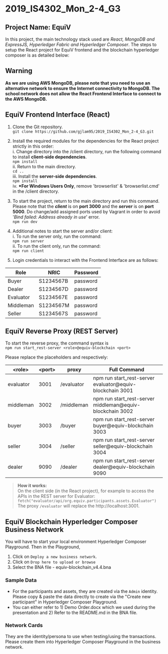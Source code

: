 # 2019_IS4302_Mon_2-4_G3
## Project Name: EquiV
In this project, the main technology stack used are _React, MongoDB and ExpressJS, Hyperledger Fabric and Hyperledger Composer_. The steps to setup the React project for EquiV frontend and the blockchain hyperledger composer is as detailed below:

## Warning
__As we are using AWS MongoDB, please note that you need to use an alternative network to ensure the Internet connectivity to MongoDB. The school network does not allow the React Frontend Interface to connect to the AWS MongoDB.__  

## EquiV Frontend Interface (React)
1. Clone the Git repository.  
  ```git clone https://github.com/gjlam95/2019_IS4302_Mon_2-4_G3.git```  

2. Install the required modules for the dependencies for the React project strictly in this order:  
  i. Change directory into the /client directory, run the following command to install __client-side dependencies__.    
  ```npm install```  
  ii. Return to the main directory.  
  ```cd ..```   
  iii. Install the __server-side dependencies__.    
  ```npm install```  
  iv. __\*For Windows Users Only__, remove 'browserlist' & 'browserlist.cmd' in the /client directory.  
3. To start the project, return to the main directory and run this command. Please note that the *__client__* is on __port 3000__ and the *__server__* is on __port 5000__. Do change/add assigned ports used by Vagrant in order to avoid '*Bind failed: Address already in use*' error.  
  ```npm run dev```
4. Additional notes to start the server and/or client:  
  i. To run the server only, run the command:  
  ```npm run server```  
  ii. To run the client only, run the command:  
  ```npm run client```  
5. Login credentials to interact with the Frontend Interface are as follows:  

  | Role      | NRIC      | Password |  
  |-----------|-----------|----------|  
  | Buyer     | S1234567B | password |  
  | Dealer    | S1234567D | password |  
  | Evaluator | S1234567E | password |  
  | Middleman | S1234567M | password |  
  | Seller    | S1234567S | password |  

## EquiV  Reverse Proxy (REST Server)
To start the reverse proxy, the command syntax is  
```npm run start_rest-server <role>@equiv-blockchain <port>```  

Please replace the placeholders <role> and <port> respectively:  

  | \<role\>    | \<port\>    | proxy        | Full Command |  
  |-------------|-------------|--------------|--------------|
  | evaluator | 3001 | /evaluator | npm run start_rest-server evaluator@equiv-blockchain 3001 |  
  | middleman | 3002 | /middleman | npm run start_rest-server middleman@equiv-blockchain 3002 |
  | buyer     | 3003 | /buyer | npm run start_rest-server buyer@equiv-blockchain 3003     |  
  | seller    | 3004 | /seller | npm run start_rest-server seller@equiv-blockchain 3004    |   
  | dealer    | 9090 | /dealer | npm run start_rest-server dealer@equiv-blockchain 9090    |

> __How it works:__   
On the client side (in the React project), for example to access the APIs in the REST server for Evaluator:   
`fetch("evaluator/api/org.equiv.participants.assets.Evaluator")`  
The proxy `/evaluator` will replace the http://localhost:3001.

## EquiV Blockchain Hyperledger Composer Business Network
You will have to start your local environment Hyperledger Composer Playground. Then in the Playground,
1. Click on `Deploy a new business network`.
2. Click on `Drop here to upload or browse`
3. Select the BNA file - equiv-blockchain_v4.4.bna

### Sample Data
* For the participants and assets, they are created via the `Admin` identity. Please copy & paste the data directly to create via the "Create new participant" in Hyperledger Composer Playground.  
* You can either refer to 1) Demo Order.docx which we used during the presentation and 2) Refer to the README.md in the BNA file.  

### Network Cards
They are the identity/persona to use when testing/using the transactions. Please create them into Hyperledger Composer Playground in the business network.
